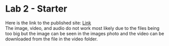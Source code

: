 # Lab 2 - Starter
Here is the link to the published site: [Link](https://skn0012.github.io/CSE110_Lab2/)
<br> The image, video, and audio do not work most likely due to the files being too big but the image can be seen in the images photo and the video can be downloaded from the file in the video folder.

